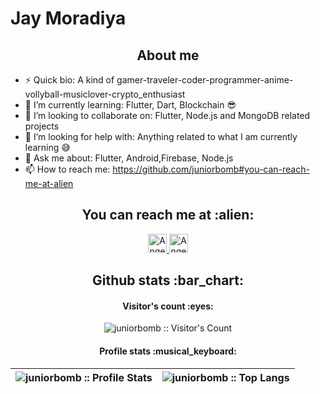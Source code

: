 # Jay Moradiya
 <h2 align="center">About me</h2>
 
- ⚡ Quick bio:                    A kind of gamer-traveler-coder-programmer-anime-vollyball-musiclover-crypto_enthusiast </br>
- 🌱 I’m currently learning:        Flutter, Dart, Blockchain 😎</br>
- 👯 I’m looking to collaborate on: Flutter, Node.js and MongoDB related projects </br>
- 🤔 I’m looking for help with:     Anything related to what I am currently learning 😅 </br>
- 💬 Ask me about:                  Flutter, Android,Firebase, Node.js </br>
- 📫 How to reach me:              https://github.com/juniorbomb#you-can-reach-me-at-alien </br>
 

<h2 align="center">You can reach me at :alien:</h2>

<p align="center">

  <a href="https://www.linkedin.com/in/jay-moradiya-86aa14216/">
    <img src="https://www.vectorlogo.zone/logos/linkedin/linkedin-icon.svg" alt="Angel Santiago Jaime Zavala's LinkedIn Profile" height="30" width="30">
  </a>

  <a href="https://stackoverflow.com/users/15096319/juniorbomb?tab=profile">
    <img src="https://www.vectorlogo.zone/logos/stackoverflow/stackoverflow-icon.svg" alt="Angel Santiago Jaime Zavala's Stack Overflow Profile" height="30" width="30">
  </a>
	
</p>

<h2 align="center">Github stats :bar_chart:</h2>

<h4 align="center">Visitor's count :eyes:</h4>

<p align="center"><img src="https://profile-counter.glitch.me/{juniorbomb}/count.svg" alt="juniorbomb :: Visitor's Count" /></p>

<h4 align="center">Profile stats :musical_keyboard:</h4>

| <img align="center" src="https://github-readme-stats.vercel.app/api?username=juniorbomb&show_icons=true&count_private=true&theme=buefy&hide_border=true" alt="juniorbomb :: Profile Stats" /> | <img align="center" src="https://github-readme-stats.vercel.app/api/top-langs/?username=juniorbomb&langs_count=10&theme=buefy&layout=compact&hide_border=true" alt="juniorbomb :: Top Langs" /> 
|------|------|
